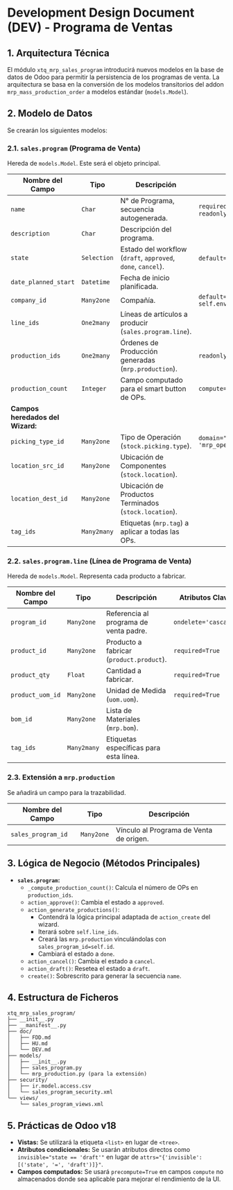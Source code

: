 # Development Design Document (DEV) - Programa de Ventas

## 1. Arquitectura Técnica

El módulo `xtq_mrp_sales_program` introducirá nuevos modelos en la base de datos de Odoo para permitir la persistencia de los programas de venta. La arquitectura se basa en la conversión de los modelos transitorios del addon `mrp_mass_production_order` a modelos estándar (`models.Model`).

## 2. Modelo de Datos

Se crearán los siguientes modelos:

### 2.1. `sales.program` (Programa de Venta)

Hereda de `models.Model`. Este será el objeto principal.

| Nombre del Campo               | Tipo              | Descripción                                                                 | Atributos Clave                               |
| ------------------------------ | ----------------- | --------------------------------------------------------------------------- | --------------------------------------------- |
| `name`                         | `Char`            | N° de Programa, secuencia autogenerada.                                     | `required=True`, `copy=False`, `readonly=True`|
| `description`                  | `Char`            | Descripción del programa.                                                   |                                               |
| `state`                        | `Selection`       | Estado del workflow (`draft`, `approved`, `done`, `cancel`).                  | `default='draft'`, `required=True`            |
| `date_planned_start`           | `Datetime`        | Fecha de inicio planificada.                                                |                                               |
| `company_id`                   | `Many2one`        | Compañía.                                                                   | `default=lambda self: self.env.company`       |
| `line_ids`                     | `One2many`        | Líneas de artículos a producir (`sales.program.line`).                      |                                               |
| `production_ids`               | `One2many`        | Órdenes de Producción generadas (`mrp.production`).                         | `readonly=True`                               |
| `production_count`             | `Integer`         | Campo computado para el smart button de OPs.                                | `compute='_compute_production_count'`         |
| **Campos heredados del Wizard:** |                   |                                                                             |                                               |
| `picking_type_id`              | `Many2one`        | Tipo de Operación (`stock.picking.type`).                                   | `domain="[('code', '=', 'mrp_operation')]"`   |
| `location_src_id`              | `Many2one`        | Ubicación de Componentes (`stock.location`).                                |                                               |
| `location_dest_id`             | `Many2one`        | Ubicación de Productos Terminados (`stock.location`).                       |                                               |
| `tag_ids`                      | `Many2many`       | Etiquetas (`mrp.tag`) a aplicar a todas las OPs.                            |                                               |

### 2.2. `sales.program.line` (Línea de Programa de Venta)

Hereda de `models.Model`. Representa cada producto a fabricar.

| Nombre del Campo      | Tipo       | Descripción                           | Atributos Clave |
| --------------------- | ---------- | ------------------------------------- | --------------- |
| `program_id`          | `Many2one` | Referencia al programa de venta padre.  | `ondelete='cascade'` |
| `product_id`          | `Many2one` | Producto a fabricar (`product.product`).| `required=True` |
| `product_qty`         | `Float`    | Cantidad a fabricar.                  | `required=True` |
| `product_uom_id`      | `Many2one` | Unidad de Medida (`uom.uom`).         | `required=True` |
| `bom_id`              | `Many2one` | Lista de Materiales (`mrp.bom`).      |                 |
| `tag_ids`             | `Many2many`| Etiquetas específicas para esta línea.  |                 |

### 2.3. Extensión a `mrp.production`

Se añadirá un campo para la trazabilidad.

| Nombre del Campo      | Tipo       | Descripción                               |
| --------------------- | ---------- | ----------------------------------------- |
| `sales_program_id`    | `Many2one` | Vínculo al Programa de Venta de origen.   |

## 3. Lógica de Negocio (Métodos Principales)

*   **`sales.program`:**
    *   `_compute_production_count()`: Calcula el número de OPs en `production_ids`.
    *   `action_approve()`: Cambia el estado a `approved`.
    *   `action_generate_productions()`:
        *   Contendrá la lógica principal adaptada de `action_create` del wizard.
        *   Iterará sobre `self.line_ids`.
        *   Creará las `mrp.production` vinculándolas con `sales_program_id=self.id`.
        *   Cambiará el estado a `done`.
    *   `action_cancel()`: Cambia el estado a `cancel`.
    *   `action_draft()`: Resetea el estado a `draft`.
    *   `create()`: Sobrescrito para generar la secuencia `name`.

## 4. Estructura de Ficheros

```
xtq_mrp_sales_program/
├── __init__.py
├── __manifest__.py
├── doc/
│   ├── FDD.md
│   ├── HU.md
│   └── DEV.md
├── models/
│   ├── __init__.py
│   ├── sales_program.py
│   └── mrp_production.py (para la extensión)
├── security/
│   ├── ir.model.access.csv
│   └── sales_program_security.xml
└── views/
    └── sales_program_views.xml
```

## 5. Prácticas de Odoo v18

*   **Vistas:** Se utilizará la etiqueta `<list>` en lugar de `<tree>`.
*   **Atributos condicionales:** Se usarán atributos directos como `invisible="state == 'draft'"` en lugar de `attrs="{'invisible': [('state', '=', 'draft')]}"`.
*   **Campos computados:** Se usará `precompute=True` en campos `compute` no almacenados donde sea aplicable para mejorar el rendimiento de la UI.
